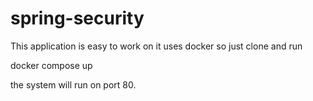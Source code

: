 # spring-security

This application is easy to work on it uses docker so just clone and run 

docker compose up

the system will run on port 80.
